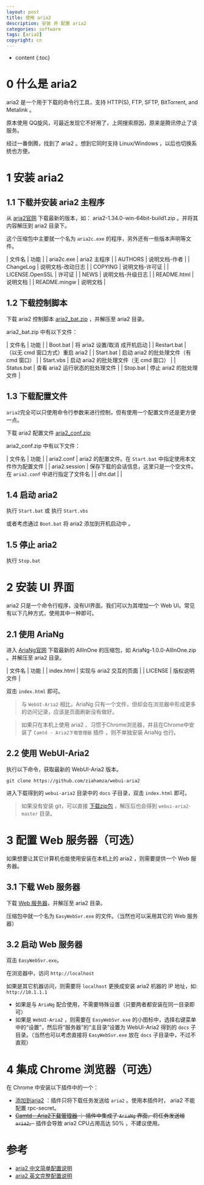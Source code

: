 ```yaml
---
layout: post
title: 使用 aria2
description: 安装 并 配置 aria2
categories: software
tags: [aria2]
copyright: cn
---
```


* content
{:toc}

# 0 什么是 aria2

aria2 是一个用于下载的命令行工具，支持 HTTP(S), FTP, SFTP, BitTorrent, and Metalink 。

原本使用 QQ旋风，可最近发现它不好用了，上网搜索原因，原来是腾讯停止了该服务。

经过一番倒腾，找到了 aria2 。想到它同时支持 Linux/Windows ，以后也切换系统也方便。

# 1 安装 aria2

## 1.1 下载并安装 aria2 主程序

从 [aria2官网](https://github.com/aria2/aria2/releases) 下载最新的版本，如： aria2-1.34.0-win-64bit-build1.zip 。并将其内容解压到 aria2 目录下。

这个压缩包中主要就一个名为 `aria2c.exe` 的程序，另外还有一些版本声明等文件。

| 文件名 | 功能 |
| aria2c.exe      | aria2 主程序 |
| AUTHORS         | 说明文档-作者 |
| ChangeLog       | 说明文档-改动日志 |
| COPYING         | 说明文档-许可证 |
| LICENSE.OpenSSL | 许可证 |
| NEWS            | 说明文档-升级日志 |
| README.html     | 说明文档 |
| README.mingw    | 说明文档 |

## 1.2 下载控制脚本

下载 aria2 控制脚本 [aria2_bat.zip](https://cdn.mivm.cn/www.mivm.cn/archives/windows-aria2/aria2_bat.zip) ，并解压至 aria2 目录。

aria2_bat.zip 中有以下文件：

| 文件名 | 功能 |
| Boot.bat    | 将 aria2 设置/取消 成开机启动 |
| Restart.bat | （以无 cmd 窗口方式）重启 aria2 |
| Start.bat   | 启动 aria2 的批处理文件（有 cmd 窗口） |
| Start.vbs   | 启动 aria2 的批处理文件（无 cmd 窗口） |
| Status.bat  | 查看 aria2 运行状态的批处理文件 |
| Stop.bat    | 停止 aria2 的批处理文件 |


## 1.3 下载配置文件

`aria2`完全可以只使用命令行参数来进行控制，但有使用一个配置文件还是更方便一点。

下载 aria2 配置文件 [aria2_conf.zip](https://cdn.mivm.cn/www.mivm.cn/archives/windows-aria2/aria2_conf.zip)

aria2_conf.zip 中有以下文件：

| 文件名 | 功能 |
| aria2.conf | aria2 的配置文件。在 `Start.bat` 中指定使用本文件作为配置文件 |
| aria2.session | 保存下载的会话信息，这里只是一个空文件。 在 `aria2.conf` 中进行指定了文件名 |
| dht.dat | |

## 1.4 启动 aria2

执行 `Start.bat` 或 执行 `Start.vbs` 

或者考虑通过 `Boot.bat` 将 aria2 添加到开机启动中 。

## 1.5 停止 aria2

执行 `Stop.bat` 


# 2 安装 UI 界面

aria2 只是一个命令行程序，没有UI界面。我们可以为其增加一个 Web UI。常见有以下几种方式，使用其中一种即可。

## 2.1 使用 AriaNg

进入 [AriaNg官网](https://github.com/mayswind/AriaNg/releases) 下载最新的 AllInOne 的压缩包，如 AriaNg-1.0.0-AllInOne.zip 。并解压至 aria2 目录。

| 文件名 | 功能 |
| index.html | 实现与 aria2 交互的页面 |
| LICENSE | 版权说明文件 |

双击 `index.html` 即可。

> 与 `WebUI-Aria2` 相比，AriaNg 只有一个文件，但却会在浏览器中形成更多的访问记录，应该是页面刷新没有做好。

> 如果只在本机上使用 aria2 、习惯于Chrome浏览器，并且在Chrome中安装了 `Camtd - Aria2下载管理器` 插件 ，则不单独安装 AriaNg 也行。

## 2.2 使用 WebUI-Aria2

执行以下命令，获取最新的 WebUI-Aria2 版本。

```
git clone https://github.com/ziahamza/webui-aria2
```

进入下载得到的 `webui-aria2` 目录中的 `docs` 子目录，双击 `index.html` 即可。

> 如果没有安装 git，可以直接 [下载zip包](https://github.com/ziahamza/webui-aria2/archive/master.zip) ，解压后也会得到 `webui-aria2-master` 目录。


# 3 配置 Web 服务器（可选）

如果想要让其它计算机也能使用安装在本机上的 aria2 ，则需要提供一个 Web 服务器。

## 3.1 下载 Web 服务器

下载 [Web 服务器](https://cdn.mivm.cn/www.mivm.cn/archives/windows-aria2/EasyWebSvr.zip)，并解压至 aria2 目录。

压缩包中就一个名为 `EasyWebSvr.exe` 的文件。（当然也可以采用其它的 Web 服务器）

## 3.2 启动  Web 服务器

双击 `EasyWebSvr.exe`。

在浏览器中，访问 `http://localhost` 

如果是其它机器访问，则需要将 `localhost` 更换成安装 aria2 机器的 IP 地址，如: `http://10.1.1.1`


* 如果是与 `AriaNg` 配合使用，不需要特殊设置（只要两者都安装在同一目录即可）
* 如果是 `WebUI-Aria2` ，则需要在 `EasyWebSvr.exe` 的小图标中，选择右键菜单中的“设置”，然后将“服务器”的“主目录”设置为 WebUI-Aria2 得到的 `docs` 子目录。（当然也可以考虑直接将 `EasyWebSvr.exe` 放在 `docs` 子目录中，不过不直观）

# 4 集成 Chrome 浏览器（可选）

在 Chrome 中安装以下插件中的一个：

* [添加到aria2](https://chrome.google.com/webstore/detail/%E6%B7%BB%E5%8A%A0%E5%88%B0aria2/nimeojfecmndgolmlmjghjmbpdkhhogl) ：插件只将下载任务发送给 `aria2` 。使用本插件时， aria2 不能配置 rpc-secret。
* ~~[Camtd - Aria2下载管理器](https://chrome.google.com/webstore/detail/camtd-aria2-download-mana/lcfobgbcebdnnppciffalfndpdfeence/related) ： 插件中集成了 `AriaNg` 界面，将任务发送给 `aria2`。~~ 插件会导致 aria2 CPU占用高达 50% ，不建议使用。

# 参考

* [aria2 中文简单配置说明](https://aria2c.com/usage.html)
* [aria2 英文完整配置说明](https://aria2.github.io/manual/en/html/aria2c.html)
